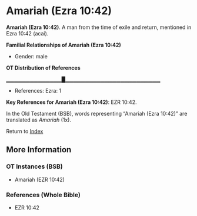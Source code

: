 # Amariah (Ezra 10:42)
**Amariah (Ezra 10:42)**. 
A man from the time of exile and return, mentioned in Ezra 10:42 (acai). 




**Familial Relationships of Amariah (Ezra 10:42)**


* Gender: male


**OT Distribution of References**

▁▁▁▁▁▁▁▁▁▁▁▁▁▁█▁▁▁▁▁▁▁▁▁▁▁▁▁▁▁▁▁▁▁▁▁▁▁▁
* References: Ezra: 1



**Key References for Amariah (Ezra 10:42)**: 
EZR 10:42. 


In the Old Testament (BSB), words representing “Amariah (Ezra 10:42)” are translated as 
*Amariah* (1x). 




Return to [Index](00-Index.md)

## More Information

### OT Instances (BSB)

* Amariah (EZR 10:42)



### References (Whole Bible)

* EZR 10:42



